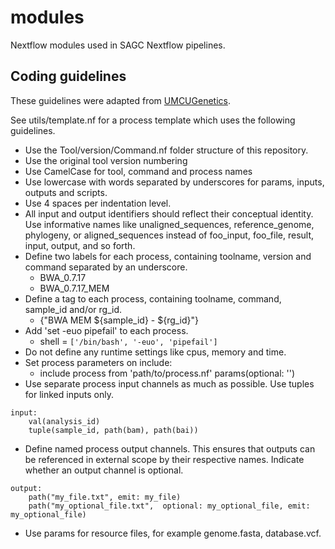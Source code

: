 # modules

Nextflow modules used in SAGC Nextflow pipelines.

## Coding guidelines

These guidelines were adapted from [UMCUGenetics](https://github.com/UMCUGenetics/NextflowModules/tree/3890843e528a14ada068294c21df731db7126c21).

See utils/template.nf for a process template which uses the following guidelines.

* Use the Tool/version/Command.nf folder structure of this repository.
* Use the original tool version numbering
* Use CamelCase for tool, command and process names
* Use lowercase with words separated by underscores for params, inputs, outputs and scripts.
* Use 4 spaces per indentation level.
* All input and output identifiers should reflect their conceptual identity. Use informative names like unaligned_sequences, reference_genome, phylogeny, or aligned_sequences instead of foo_input, foo_file, result, input, output, and so forth.
* Define two labels for each process, containing toolname, version and command separated by an underscore.
    * BWA_0.7.17
    * BWA_0.7.17_MEM
* Define a tag to each process, containing toolname, command, sample_id and/or rg_id.
    * {"BWA MEM ${sample_id} - ${rg_id}"}
* Add 'set -euo pipefail' to each process.
    * shell = `['/bin/bash', '-euo', 'pipefail']`
* Do not define any runtime settings like cpus, memory and time.
* Set process parameters on include:
    * include process from 'path/to/process.nf' params(optional: '')
* Use separate process input channels as much as possible. Use tuples for linked inputs only.

```
input:
    val(analysis_id)
    tuple(sample_id, path(bam), path(bai))
```

* Define named process output channels. This ensures that outputs can be referenced in external scope by their respective names. Indicate whether an output channel is optional.

```
output:
    path("my_file.txt", emit: my_file)
    path("my_optional_file.txt",  optional: my_optional_file, emit: my_optional_file)
```

* Use params for resource files, for example genome.fasta, database.vcf.
